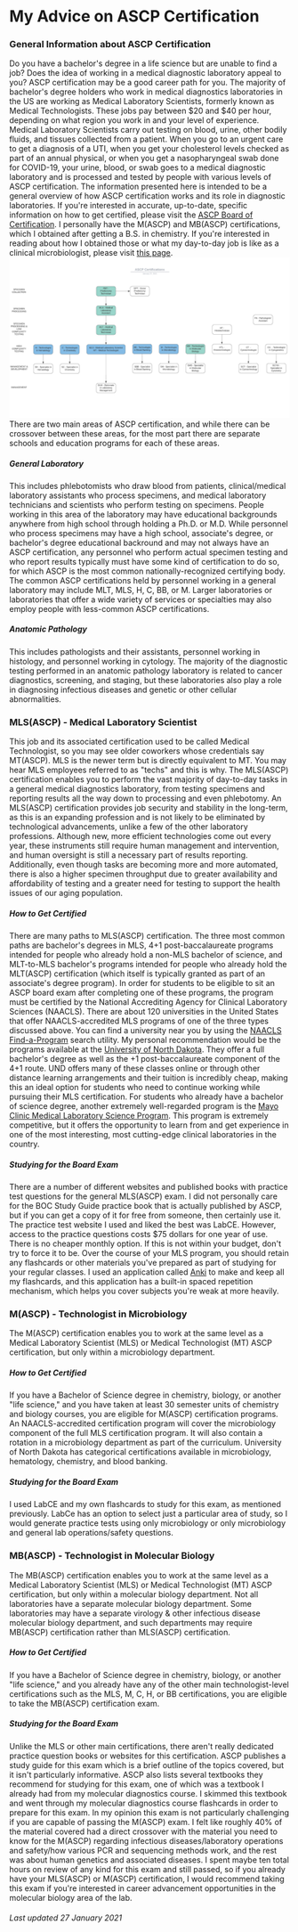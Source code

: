 # My Advice on ASCP Certification
### General Information about ASCP Certification
Do you have a bachelor's degree in a life science but are unable to find a job? Does the idea of working in a medical diagnostic laboratory appeal to you? ASCP certification may be a good career path for you. The majority of bachelor's degree holders who work in medical diagnostics laboratories in the US are working as Medical Laboratory Scientists, formerly known as Medical Technologists. These jobs pay between $20 and $40 per hour, depending on what region you work in and your level of experience. Medical Laboratory Scientists carry out testing on blood, urine, other bodily fluids, and tissues collected from a patient. When you go to an urgent care to get a diagnosis of a UTI, when you get your cholesterol levels checked as part of an annual physical, or when you get a nasopharyngeal swab done for COVID-19, your urine, blood, or swab goes to a medical diagnostic laboratory and is processed and tested by people with various levels of ASCP certification. The information presented here is intended to be a general overview of how ASCP certification works and its role in diagnostic laboratories. If you're interested in accurate, up-to-date, specific information on how to get certified, please visit the [ASCP Board of Certification](https://www.ascp.org/content/board-of-certification/get-credentialed). I personally have the M(ASCP) and MB(ASCP) certifications, which I obtained after getting a B.S. in chemistry. If you're interested in reading about how I obtained those or what my day-to-day job is like as a clinical microbiologist, please visit [this page](worklife.md).
![Chart depicting relationships between various avaialable ASCP certifications](certs-chart.png)
There are two main areas of ASCP certification, and while there can be crossover between these areas, for the most part there are separate schools and education programs for each of these areas.
##### General Laboratory
This includes phlebotomists who draw blood from patients, clinical/medical laboratory assistants who process specimens, and medical laboratory technicians and scientists who perform testing on specimens. People working in this area of the laboratory may have educational backgrounds anywhere from high school through holding a Ph.D. or M.D. While personnel who process specimens may have a high school, associate's degree, or bachelor's degree educational backround and may not always have an ASCP certification, any personnel who perform actual specimen testing and who report results typically must have some kind of certification to do so, for which ASCP is the most common nationally-recognized certifying body. The common ASCP certifications held by personnel working in a general laboratory may include MLT, MLS, H, C, BB, or M. Larger laboratories or laboratories that offer a wide variety of services or specialties may also employ people with less-common ASCP certifications.
##### Anatomic Pathology
This includes pathologists and their assistants, personnel working in histology, and personnel working in cytology. The majority of the diagnostic testing performed in an anatomic pathology laboratory is related to cancer diagnostics, screening, and staging, but these laboratories also play a role in diagnosing infectious diseases and genetic or other cellular abnormalities. 
### MLS(ASCP) - Medical Laboratory Scientist
This job and its associated certification used to be called Medical Technologist, so you may see older coworkers whose credentials say MT(ASCP). MLS is the newer term but is directly equivalent to MT. You may hear MLS employees referred to as "techs" and this is why. The MLS(ASCP) certification enables you to perform the vast majority of day-to-day tasks in a general medical diagnostics laboratory, from testing specimens and reporting results all the way down to processing and even phlebotomy. An MLS(ASCP) certification provides job security and stability in the long-term, as this is an expanding profession and is not likely to be eliminated by technological advancements, unlike a few of the other laboratory professions. Although new, more efficient technologies come out every year, these instruments still require human management and intervention, and human oversight is still a necessary part of results reporting. Additionally, even though tasks are becoming more and more automated, there is also a higher specimen throughput due to greater availability and affordability of testing and a greater need for testing to support the health issues of our aging population. 
##### How to Get Certified
There are many paths to MLS(ASCP) certification. The three most common paths are bachelor's degrees in MLS, 4+1 post-baccalaureate programs intended for people who already hold a non-MLS bachelor of science, and MLT-to-MLS bachelor's programs intended for people who already hold the MLT(ASCP) certification (which itself is typically granted as part of an associate's degree program). In order for students to be eligible to sit an ASCP board exam after completing one of these programs, the program must be certified by the National Accrediting Agency for Clinical Laboratory Sciences (NAACLS). There are about 120 universities in the United States that offer NAACLS-accredited MLS programs of one of the three types discussed above. You can find a university near you by using the [NAACLS Find-a-Program](https://www.naacls.org/Find-a-Program.aspx) search utility. My personal recommendation would be the programs available at the [University of North Dakota](https://med.und.edu/medical-laboratory-science/). They offer a full bachelor's degree as well as the +1 post-baccalaureate component of the 4+1 route. UND offers many of these classes online or through other distance learning arrangements and their tuition is incredibly cheap, making this an ideal option for students who need to continue working while pursuing their MLS certification. For students who already have a bachelor of science degree, another extremely well-regarded program is the [Mayo Clinic Medical Laboratory Science Program](https://college.mayo.edu/academics/health-sciences-education/medical-laboratory-science-program-florida-and-minnesota/). This program is extremely competitive, but it offers the opportunity to learn from and get experience in one of the most interesting, most cutting-edge clinical laboratories in the country. 
##### Studying for the Board Exam
There are a number of different websites and published books with practice test questions for the general MLS(ASCP) exam. I did not personally care for the BOC Study Guide practice book that is actually published by ASCP, but if you can get a copy of it for free from someone, then certainly use it. The practice test website I used and liked the best was LabCE. However, access to the practice questions costs $75 dollars for one year of use. There is no cheaper monthly option. If this is not within your budget, don't try to force it to be. Over the course of your MLS program, you should retain any flashcards or other materials you've prepared as part of studying for your regular classes. I used an application called [Anki](https://apps.ankiweb.net/) to make and keep all my flashcards, and this application has a built-in spaced repetition mechanism, which helps you cover subjects you're weak at more heavily. 
### M(ASCP) - Technologist in Microbiology
The M(ASCP) certification enables you to work at the same level as a Medical Laboratory Scientist (MLS) or Medical Technologist (MT) ASCP certification, but only within a microbiology department. 
##### How to Get Certified
If you have a Bachelor of Science degree in chemistry, biology, or another "life science," and you have taken at least 30 semester units of chemistry and biology courses, you are eligible for M(ASCP) certification programs. An NAACLS-accredited certification program will cover the microbiology component of the full MLS certification program. It will also contain a rotation in a microbiology department as part of the curriculum. University of North Dakota has categorical certifications available in microbiology, hematology, chemistry, and blood banking. 
##### Studying for the Board Exam
I used LabCE and my own flashcards to study for this exam, as mentioned previously. LabCe has an option to select just a particular area of study, so I would generate practice tests using only microbiology or only microbiology and general lab operations/safety questions. 
### MB(ASCP) - Technologist in Molecular Biology
The MB(ASCP) certification enables you to work at the same level as a Medical Laboratory Scientist (MLS) or Medical Technologist (MT) ASCP certification, but only within a molecular biology department. Not all laboratories have a separate molecular biology department. Some laboratories may have a separate virology & other infectious disease molecular biology department, and such departments may require MB(ASCP) certification rather than MLS(ASCP) certification.
##### How to Get Certified
If you have a Bachelor of Science degree in chemistry, biology, or another "life science," and you already have any of the other main technologist-level certifications such as the MLS, M, C, H, or BB certifications, you are eligible to take the MB(ASCP) certification exam. 
##### Studying for the Board Exam
Unlike the MLS or other main certifications, there aren't really dedicated practice question books or websites for this certification. ASCP publishes a study guide for this exam which is a brief outline of the topics covered, but it isn't particularly informative. ASCP also lists several textbooks they recommend for studying for this exam, one of which was a textbook I already had from my molecular diagnostics course. I skimmed this textbook and went through my molecular diagnostics course flashcards in order to prepare for this exam. In my opinion this exam is not particularly challenging if you are capable of passing the M(ASCP) exam. I felt like roughly 40% of the material covered had a direct crossover with the material you need to know for the M(ASCP) regarding infectious diseases/laboratory operations and safety/how various PCR and sequencing methods work, and the rest was about human genetics and associated diseases. I spent maybe ten total hours on review of any kind for this exam and still passed, so if you already have your MLS(ASCP) or M(ASCP) certification, I would recommend taking this exam if you're interested in career advancement opportunities in the molecular biology area of the lab.
###### Last updated 27 January 2021
